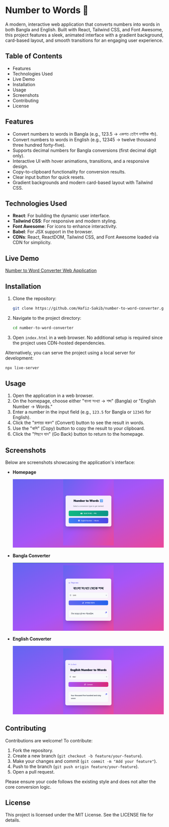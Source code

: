 # Number to Words 🔢

A modern, interactive web application that converts numbers into words in both Bangla and English. Built with React, Tailwind CSS, and Font Awesome, this project features a sleek, animated interface with a gradient background, card-based layout, and smooth transitions for an engaging user experience.

## Table of Contents

- Features
- Technologies Used
- Live Demo
- Installation
- Usage
- Screenshots
- Contributing
- License

## Features

- Convert numbers to words in Bangla (e.g., 123.5 → একশত তেইশ দশমিক পাঁচ).
- Convert numbers to words in English (e.g., 12345 → twelve thousand three hundred forty-five).
- Supports decimal numbers for Bangla conversions (first decimal digit only).
- Interactive UI with hover animations, transitions, and a responsive design.
- Copy-to-clipboard functionality for conversion results.
- Clear input button for quick resets.
- Gradient backgrounds and modern card-based layout with Tailwind CSS.

## Technologies Used

- **React**: For building the dynamic user interface.
- **Tailwind CSS**: For responsive and modern styling.
- **Font Awesome**: For icons to enhance interactivity.
- **Babel**: For JSX support in the browser.
- **CDNs**: React, ReactDOM, Tailwind CSS, and Font Awesome loaded via CDN for simplicity.

## Live Demo

<a href="https://num-to-word.vercel.app/"  target="_blank" rel="noopener noreferrer">Number to Word Converter Web Application</a>

## Installation

1. Clone the repository:

   ```bash
   git clone https://github.com/Hafiz-Sakib/number-to-word-converter.git
   ```

2. Navigate to the project directory:

   ```bash
   cd number-to-word-converter
   ```

3. Open `index.html` in a web browser. No additional setup is required since the project uses CDN-hosted dependencies.

Alternatively, you can serve the project using a local server for development:

```bash
npx live-server
```

## Usage

1. Open the application in a web browser.
2. On the homepage, choose either "বাংলা সংখ্যা → শব্দ" (Bangla) or "English Number → Words."
3. Enter a number in the input field (e.g., `123.5` for Bangla or `12345` for English).
4. Click the "রূপান্তর করুন" (Convert) button to see the result in words.
5. Use the "কপি" (Copy) button to copy the result to your clipboard.
6. Click the "পিছনে যান" (Go Back) button to return to the homepage.

## Screenshots

Below are screenshots showcasing the application's interface:

- **Homepage**

  ![Homepage](./home.png)

- **Bangla Converter**

  ![Bangla Converter](./bangla.png)

- **English Converter**

  ![English Converter](./english.png)

## Contributing

Contributions are welcome! To contribute:

1. Fork the repository.
2. Create a new branch (`git checkout -b feature/your-feature`).
3. Make your changes and commit (`git commit -m "Add your feature"`).
4. Push to the branch (`git push origin feature/your-feature`).
5. Open a pull request.

Please ensure your code follows the existing style and does not alter the core conversion logic.

## License

This project is licensed under the MIT License. See the LICENSE file for details.
